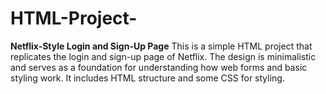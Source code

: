 # HTML-Project-
**Netflix-Style Login and Sign-Up Page**
This is a simple HTML project that replicates the login and sign-up page of Netflix. The design is minimalistic and serves as a foundation for understanding how web forms and basic styling work. It includes HTML structure and some CSS for styling.
